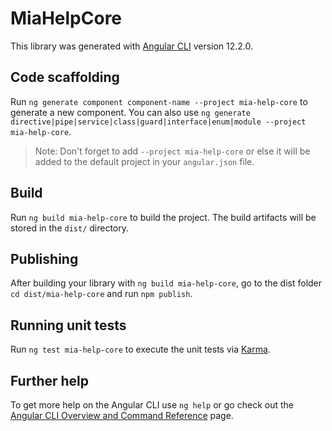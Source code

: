 # MiaHelpCore

This library was generated with [Angular CLI](https://github.com/angular/angular-cli) version 12.2.0.

## Code scaffolding

Run `ng generate component component-name --project mia-help-core` to generate a new component. You can also use `ng generate directive|pipe|service|class|guard|interface|enum|module --project mia-help-core`.
> Note: Don't forget to add `--project mia-help-core` or else it will be added to the default project in your `angular.json` file. 

## Build

Run `ng build mia-help-core` to build the project. The build artifacts will be stored in the `dist/` directory.

## Publishing

After building your library with `ng build mia-help-core`, go to the dist folder `cd dist/mia-help-core` and run `npm publish`.

## Running unit tests

Run `ng test mia-help-core` to execute the unit tests via [Karma](https://karma-runner.github.io).

## Further help

To get more help on the Angular CLI use `ng help` or go check out the [Angular CLI Overview and Command Reference](https://angular.io/cli) page.
